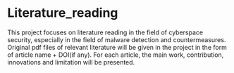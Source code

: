 # Literature_reading

This project focuses on literature reading in the field of cyberspace security, especially in the field of malware detection and countermeasures. Original pdf files of relevant literature will be given in the project in the form of article name + DOI(if any). For each article, the main work, contribution, innovations and limitation will be presented.